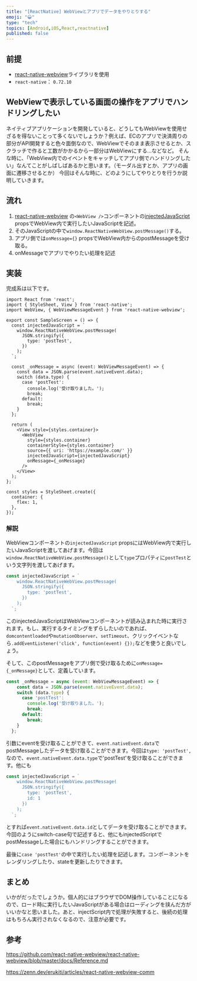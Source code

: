 ```yaml
---
title: "[ReactNative] WebViewとアプリでデータをやりとりする"
emoji: "😀"
type: "tech"
topics: [Android,iOS,React,reactnative]
published: false
---
```

## 前提
- [react-native-webview](https://github.com/react-native-webview/react-native-webview/blob/master/docs/Reference.md)ライブラリを使用
- `react-native`： `0.72.10`

## WebViewで表示している画面の操作をアプリでハンドリングしたい
ネイティブアプリケーションを開発していると、どうしてもWebViewを使用せざるを得ないことって多くないでしょうか？例えば、ECのアプリで決済周りの部分がAPI開発すると色々面倒なので、WebViewでそのまま表示させるとか、スクラッチで作ると工数がかかるから一部分はWebViewにする...などなど。
そんな時に、「WebView内でのイベントをキャッチしてアプリ側でハンドリングしたい」なんてことがしばしばあるかと思います。（モーダル出すとか、アプリの画面に遷移させるとか）
今回はそんな時に、どのようにしてやりとりを行うか説明していきます。

## 流れ
1. [react-native-webview](https://github.com/react-native-webview/react-native-webview/blob/master/docs/Reference.md) の`<WebView />`コンポーネントの[injectedJavaScript](https://github.com/react-native-webview/react-native-webview/blob/master/docs/Reference.md#injectedjavascript) propsでWebView内で実行したいJavaScriptを記述。
1. そのJavaScriptの中で`window.ReactNativeWebView.postMessage()`する。
1. アプリ側では`onMessage={}` propsでWebView内からのpostMessageを受け取る。
1. onMessageでアプリでやりたい処理を記述

## 実装
完成系は以下です。

```SampleScreen.tsx
import React from 'react';
import { StyleSheet, View } from 'react-native';
import WebView, { WebViewMessageEvent } from 'react-native-webview';

export const SampleScreen = () => {
  const injectedJavaScript = `
    window.ReactNativeWebView.postMessage(
      JSON.stringify({
        type: 'postTest',
      })
    );
  `;

  const _onMessage = async (event: WebViewMessageEvent) => {
    const data = JSON.parse(event.nativeEvent.data);
    switch (data.type) {
      case 'postTest':
        console.log('受け取りました。');
        break;
      default:
        break;
    }
  };

  return (
    <View style={styles.container}>
      <WebView
        style={styles.container}
        containerStyle={styles.container}
        source={{ uri: 'https://example.com/' }}
        injectedJavaScript={injectedJavaScript}
        onMessage={_onMessage}
      />
    </View>
  );
};

const styles = StyleSheet.create({
  container: {
    flex: 1,
  },
});

```

### 解説
WebViewコンポーネントの`injectedJavaScript` propsにはWebView内で実行したいJavaScriptを渡してあげます。今回は`window.ReactNativeWebView.postMessage()`として`type`プロパティに`postTest`という文字列を渡してあげます。
```injectedJavaScript.js
const injectedJavaScript = `
    window.ReactNativeWebView.postMessage(
      JSON.stringify({
        type: 'postTest',
      })
    );
  `;
```
このinjectedJavaScriptはWebViewコンポーネントが読み込まれた時に実行されます。もし、実行するタイミングをずらしたいのであれば、`domcontentloaded`や`mutationObserver`、`setTimeout`、クリックイベントなら`.addEventListener('click', function(event) {});`などを使うと良いでしょう。

そして、このpostMessageをアプリ側で受け取るために`onMessage={_onMessage}`として、定義しています。
```onMessage.js
const _onMessage = async (event: WebViewMessageEvent) => {
    const data = JSON.parse(event.nativeEvent.data);
    switch (data.type) {
      case 'postTest':
        console.log('受け取りました。');
        break;
      default:
        break;
    }
  };
```

引数にeventを受け取ることができて、`event.nativeEvent.data`でpostMessageしたデータを受け取ることができます。今回は`type: 'postTest',`なので、`event.nativeEvent.data.type`で'postTest'を受け取ることができます。他にも

```injectedJavaScript.js
const injectedJavaScript = `
    window.ReactNativeWebView.postMessage(
      JSON.stringify({
        type: 'postTest',
        id: 1
      })
    );
  `;
```
とすれば`event.nativeEvent.data.id`としてデータを受け取ることができます。今回のようにswitch-case句で記述すると、他にもinjectedScriptでpostMessageした場合にもハンドリングすることができます。

最後に`case 'postTest'`の中で実行したい処理を記述します。コンポーネントをレンダリングしたり、stateを更新したりできます。

## まとめ
いかがだったでしょうか。個人的にはブラウザでDOM操作していることになるので、ロード時に実行したいJavaScriptがある場合はローディングを挟んだ方がいいかなと思いました。あと、injectScript内で処理が失敗すると、後続の処理はもちろん実行されなくなるので、注意が必要です。

## 参考

https://github.com/react-native-webview/react-native-webview/blob/master/docs/Reference.md

https://zenn.dev/erukiti/articles/react-native-webview-comm


